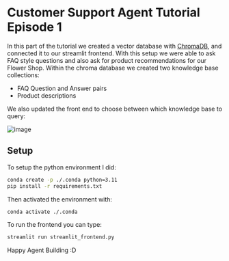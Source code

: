 # Customer Support Agent Tutorial Episode 1

In this part of the tutorial we created a vector database with [ChromaDB](https://www.trychroma.com/), and connected it to our streamlit frontend. With this setup we were able to ask FAQ style questions and also ask for product recommendations for our Flower Shop. Within the chroma database we created two knowledge base collections:

- FAQ Question and Answer pairs
- Product descriptions

We also updated the front end to choose between which knowledge base to query:

![image](https://github.com/user-attachments/assets/066caf10-d773-4481-b07b-4d74fafedca2)


## Setup

To setup the python environment I did:

```bash
conda create -p ./.conda python=3.11
pip install -r requirements.txt
```

Then activated the environment with:
```bash
conda activate ./.conda
```

To run the frontend you can type:

```bash
streamlit run streamlit_frontend.py
```

Happy Agent Building :D
